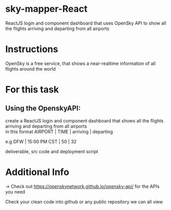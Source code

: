 # sky-mapper-React
ReactJS login and component dashboard that uses OpenSky API to show all the flights arriving and departing from all airports

# Instructions
OpenSky is a free service, that shows a near-realtime information of all flights around the world

For this task
=============

## Using the OpenskyAPI: 
create a ReactJS login and component dashboard that shows all the flights arriving and departing from all airports  
in this format AIRPORT | TIME | arriving | departing

e.g  DFW | 15:00 PM CST | 50 | 32

deliverable, src code and deployment script
 
Additional Info
===============
-> Check out https://openskynetwork.github.io/opensky-api/ for the APIs you need

Check your clean code into github or any public repository we can all view

